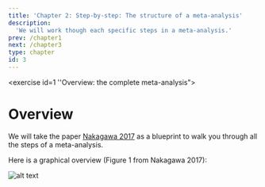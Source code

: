 ```yaml
---
title: 'Chapter 2: Step-by-step: The structure of a meta-analysis'
description:
  'We will work though each specific steps in a meta-analysis.'
prev: /chapter1
next: /chapter3
type: chapter
id: 3
---
```


<exercise id=1 ''Overview: the complete meta-analysis">

# Overview

We will take the paper [Nakagawa 2017](https://bmcbiol.biomedcentral.com/articles/10.1186/s12915-017-0357-7) as a blueprint to walk you through all the steps of a meta-analysis.

Here is a graphical overview (Figure 1 from Nakagawa 2017):

![alt text](https://github.com/SusZaj/metaanalysis/images/metaanalysis_overview.svg "Meta-analysis overview")

</exercise>